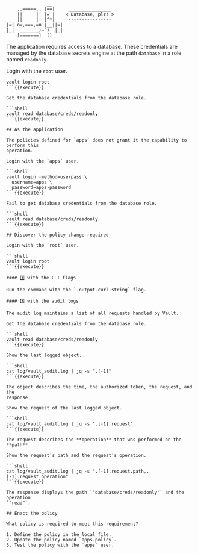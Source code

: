 ```
               __
    ..=====.. |==|     ________________
    ||     || |= |    < Database, plz! >
 _  ||     || |^*| _   ----------------
|=| o=,===,=o |__||=|
|_|  _______)~`)  |_|
    [=======]  ()
```

The application requires access to a database. These credentials are managed by
the database secrets engine at the path `database` in a role named `readonly`.

Login with the `root` user.

```shell
vault login root
```{{execute}}

Get the database credentials from the database role.

```shell
vault read database/creds/readonly
```{{execute}}

## As the application

The policies defined for `apps` does not grant it the capability to perform this
operation.

Login with the `apps` user.

```shell
vault login -method=userpass \
  username=apps \
  password=apps-password
```{{execute}}

Fail to get database credentials from the database role.

```shell
vault read database/creds/readonly
```{{execute}}

## Discover the policy change required

Login with the `root` user.

```shell
vault login root
```{{execute}}

#### 1️⃣ with the CLI flags

Run the command with the `-output-curl-string` flag.

#### 2️⃣ with the audit logs

The audit log maintains a list of all requests handled by Vault.

Get the database credentials from the database role.

```shell
vault read database/creds/readonly
```{{execute}}

Show the last logged object.

```shell
cat log/vault_audit.log | jq -s ".[-1]"
```{{execute}}

The object describes the time, the authorized token, the request, and the
response.

Show the request of the last logged object.

```shell
cat log/vault_audit.log | jq -s ".[-1].request"
```{{execute}}

The request describes the **operation** that was performed on the **path**.

Show the request's path and the request's operation.

```shell
cat log/vault_audit.log | jq -s ".[-1].request.path,.[-1].request.operation"
```{{execute}}

The response displays the path `"database/creds/readonly"` and the operation
`"read"`.

## Enact the policy

What policy is required to meet this requirement?

1. Define the policy in the local file.
2. Update the policy named `apps-policy`.
3. Test the policy with the `apps` user.
